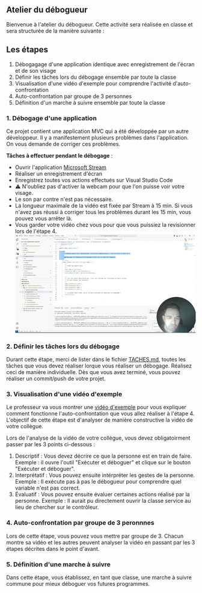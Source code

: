 ## Atelier du débogueur

Bienvenue à l'atelier du débogueur. Cette activité sera réalisée en classe et sera structurée de la manière suivante :  

## Les étapes

1. Débogagage d'une application identique avec enregistrement de l'écran et de son visage
2. Définir les tâches lors du débogage ensemble par toute la classe
3. Visualisation d'une vidéo d'exemple pour comprendre l'activité d'auto-confrontation
5. Auto-confrontation par groupe de 3 personnes
6. Définition d'un marche à suivre ensemble par toute la classe

### 1. Débogage d'une application

Ce projet contient une application MVC qui a été développée par un autre développeur. Il y a manifestement plusieurs problèmes dans l'application. On vous demande de corriger ces problèmes.

**Tâches à effectuer pendant le débogage** : 
- Ouvrir l'application [Microsoft Stream](https://www.office.com/launch/Stream/)
- Réaliser un enregistrement d'écran
- Enregistrez toutes vos actions effectués sur Visual Studio Code
- ⚠️ N'oubliez pas d'activer la webcam pour que l'on puisse voir votre visage.
- Le son par contre n'est pas nécessaire.
- La longueur maximale de la vidéo est fixée par Stream à 15 min. Si vous n'avez pas réussi à corriger tous les problèmes durant les 15 min, vous pouvez vous arrêter là.
- Vous garder votre vidéo chez vous pour que vous puissiez la revisionner lors de l'étape 4.
![Stream Exemple](images/stream.png)


### 2. Définir les tâches lors du débogage
Durant cette étape, merci de lister dans le fichier [TACHES.md](TACHES.md), toutes les tâches que vous devez réaliser lorque vous réaliser un débogage. Réalisez ceci de manière individuelle. Dès que vous avez terminé, vous pouvez réaliser un commit/push de votre projet.

### 3. Visualisation d'une vidéo d'exemple
Le professeur va vous montrer une [vidéo d'exemple](https://eduetatfr-my.sharepoint.com/:v:/g/personal/mario_ramalho_edufr_ch/EVhDgEABJSFAusRua3ByHqwBnX6egV5314mygF1csH1KoA?e=mqKKAb&nav=eyJyZWZlcnJhbEluZm8iOnsicmVmZXJyYWxBcHAiOiJTdHJlYW1XZWJBcHAiLCJyZWZlcnJhbFZpZXciOiJTaGFyZURpYWxvZy1MaW5rIiwicmVmZXJyYWxBcHBQbGF0Zm9ybSI6IldlYiIsInJlZmVycmFsTW9kZSI6InZpZXcifX0%3D) pour vous expliquer comment fonctionne l'auto-confrontation que vous allez réaliser à l'étape 4. L'objectif de cette étape est d'analyser de manière constructive la vidéo de votre collègue.

Lors de l'analyse de la vidéo de votre collègue, vous devez obligatoirment passer par les 3 points ci-dessous :

1. Descriptif : Vous devez décrire ce que la personne est en train de faire. Exemple : il ouvre l'outil "Exécuter et déboguer"  et clique sur le bouton "Exécuter et déboguer".
2. Interprétatif : Vous pouvez ensuite intérpréter les gestes de la personne. Exemple : Il exécute pas à pas le débogueur pour comprendre quel variable n'est pas correct.
3. Évaluatif : Vous pouvez ensuite évaluer certaines actions réalisé par la personne. Exemple : Il aurait pu directement ouvrir la classe service au lieu de chercher sur le contrôleur.

### 4. Auto-confrontation par groupe de 3 peronnnes
Lors de cette étape, vous pouvez vous mettre par groupe de 3. Chacun montre sa vidéo et les autres peuvent analyser la vidéo en passant par les 3 étapes décrites dans le point d'avant.

### 5. Définition d'une marche à suivre
Dans cette étape, vous établissez, en tant que classe, une marche à suivre commune pour mieux déboguer vos futures programmes.

